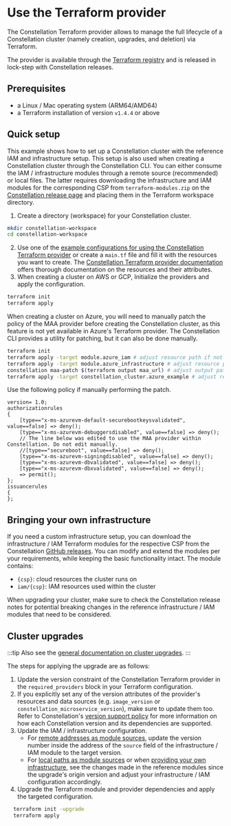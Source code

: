 # Use the Terraform provider

The Constellation Terraform provider allows to manage the full lifecycle of a Constellation cluster (namely creation, upgrades, and deletion) via Terraform.
<!-- TODO(elchead): check link during release -->
The provider is available through the [Terraform registry](https://registry.terraform.io/providers/edgelesssys/constellation/latest) and is released in lock-step with Constellation releases.

## Prerequisites

- a Linux / Mac operating system (ARM64/AMD64)
- a Terraform installation of version `v1.4.4` or above

## Quick setup

This example shows how to set up a Constellation cluster with the reference IAM and infrastructure setup. This setup is also used when creating a Constellation cluster through the Constellation CLI. You can either consume the IAM / infrastructure modules through a remote source (recommended) or local files. The latter requires downloading the infrastructure and IAM modules for the corresponding CSP from `terraform-modules.zip` on the [Constellation release page](https://github.com/edgelesssys/constellation/releases/latest) and placing them in the Terraform workspace directory.

1. Create a directory (workspace) for your Constellation cluster.

  ```bash
  mkdir constellation-workspace
  cd constellation-workspace
  ```

2. Use one of the [example configurations for using the Constellation Terraform provider](https://github.com/edgelesssys/constellation/tree/main/terraform-provider-constellation/examples/full) or create a `main.tf` file and fill it with the resources you want to create. The [Constellation Terraform provider documentation](https://registry.terraform.io/providers/edgelesssys/constellation/latest) offers thorough documentation on the resources and their attributes.
3. When creating a cluster on AWS or GCP, Initialize the providers and apply the configuration.

  ```bash
  terraform init
  terraform apply
  ```

  When creating a cluster on Azure, you will need to manually patch the policy of the MAA provider before creating the Constellation cluster, as this feature is not yet available in Azure's Terraform provider. The Constellation CLI provides a utility for patching, but it
  can also be done manually.

  ```bash
  terraform init
  terraform apply -target module.azure_iam # adjust resource path if not using the example configuration
  terraform apply -target module.azure_infrastructure # adjust resource path if not using the example configuration
  constellation maa-patch $(terraform output maa_url) # adjust output path / input if not using the example configuration or manually patch the resource
  terraform apply -target constellation_cluster.azure_example # adjust resource path if not using the example configuration
  ```

  Use the following policy if manually performing the patch.

  ```
  version= 1.0;
  authorizationrules
  {
      [type=="x-ms-azurevm-default-securebootkeysvalidated", value==false] => deny();
      [type=="x-ms-azurevm-debuggersdisabled", value==false] => deny();
      // The line below was edited to use the MAA provider within Constellation. Do not edit manually.
      //[type=="secureboot", value==false] => deny();
      [type=="x-ms-azurevm-signingdisabled", value==false] => deny();
      [type=="x-ms-azurevm-dbvalidated", value==false] => deny();
      [type=="x-ms-azurevm-dbxvalidated", value==false] => deny();
      => permit();
  };
  issuancerules
  {
  };
  ```

## Bringing your own infrastructure

If you need a custom infrastructure setup, you can download the infrastructure / IAM Terraform modules for the respective CSP from the Constellation [GitHub releases](https://github.com/edgelesssys/constellation/releases). You can modify and extend the modules per your requirements, while keeping the basic functionality intact.
The module contains:

- `{csp}`: cloud resources the cluster runs on
- `iam/{csp}`: IAM resources used within the cluster

When upgrading your cluster, make sure to check the Constellation release notes for potential breaking changes in the reference infrastructure / IAM modules that need to be considered.

## Cluster upgrades

:::tip
Also see the [general documentation on cluster upgrades](./upgrade.md).
:::

The steps for applying the upgrade are as follows:

1. Update the version constraint of the Constellation Terraform provider in the `required_providers` block in your Terraform configuration.
2. If you explicitly set any of the version attributes of the provider's resources and data sources (e.g. `image_version` or `constellation_microservice_version`), make sure to update them too. Refer to Constellation's [version support policy](https://github.com/edgelesssys/constellation/blob/main/dev-docs/workflows/versions-support.md) for more information on how each Constellation version and its dependencies are supported.
3. Update the IAM / infrastructure configuration.
   - For [remote addresses as module sources](https://developer.hashicorp.com/terraform/language/modules/sources#fetching-archives-over-http), update the version number inside the address of the `source` field of the infrastructure / IAM module to the target version.
   - For [local paths as module sources](https://developer.hashicorp.com/terraform/language/modules/sources#local-paths) or when [providing your own infrastructure](#bringing-your-own-infrastructure), see the changes made in the reference modules since the upgrade's origin version and adjust your infrastructure / IAM configuration accordingly.
4. Upgrade the Terraform module and provider dependencies and apply the targeted configuration.

```bash
  terraform init -upgrade
  terraform apply
```

